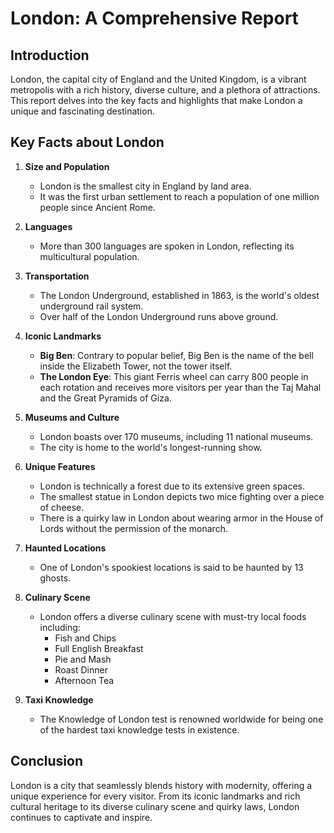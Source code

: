 # London: A Comprehensive Report

## Introduction
London, the capital city of England and the United Kingdom, is a vibrant metropolis with a rich history, diverse culture, and a plethora of attractions. This report delves into the key facts and highlights that make London a unique and fascinating destination.

## Key Facts about London

1. **Size and Population**
   - London is the smallest city in England by land area.
   - It was the first urban settlement to reach a population of one million people since Ancient Rome.

2. **Languages**
   - More than 300 languages are spoken in London, reflecting its multicultural population.

3. **Transportation**
   - The London Underground, established in 1863, is the world's oldest underground rail system.
   - Over half of the London Underground runs above ground.

4. **Iconic Landmarks**
   - **Big Ben**: Contrary to popular belief, Big Ben is the name of the bell inside the Elizabeth Tower, not the tower itself.
   - **The London Eye**: This giant Ferris wheel can carry 800 people in each rotation and receives more visitors per year than the Taj Mahal and the Great Pyramids of Giza.

5. **Museums and Culture**
   - London boasts over 170 museums, including 11 national museums.
   - The city is home to the world's longest-running show.

6. **Unique Features**
   - London is technically a forest due to its extensive green spaces.
   - The smallest statue in London depicts two mice fighting over a piece of cheese.
   - There is a quirky law in London about wearing armor in the House of Lords without the permission of the monarch.

7. **Haunted Locations**
   - One of London's spookiest locations is said to be haunted by 13 ghosts.

8. **Culinary Scene**
   - London offers a diverse culinary scene with must-try local foods including:
     - Fish and Chips
     - Full English Breakfast
     - Pie and Mash
     - Roast Dinner
     - Afternoon Tea

9. **Taxi Knowledge**
   - The Knowledge of London test is renowned worldwide for being one of the hardest taxi knowledge tests in existence.

## Conclusion
London is a city that seamlessly blends history with modernity, offering a unique experience for every visitor. From its iconic landmarks and rich cultural heritage to its diverse culinary scene and quirky laws, London continues to captivate and inspire.